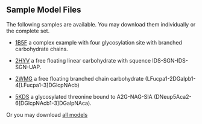 ## Sample Model Files

The following samples are available. You may download them individually or the complete set.

- [1B5F](models/1B5F-carb.cif) a complex example with four glycosylation site with branched carbohydrate chains.

- [2HYV](models/2HYV-carb.cif) a free floating linear carbohydrate with squence IDS-SGN-IDS-SGN-UAP.

- [2WMG](models/2WMG-carb.cif) a free floating branched chain carbohydrate (LFucpa1-2DGalpb1-4[LFucpa1-3]DGlcpNAcb)

- [5KDS](models/5KDS-carb.cif) a glycosylated  threonine bound to A2G-NAG-SIA (DNeup5Aca2-6[DGlcpNAcb1-3]DGalpNAca).

Or you may download [all models](models/all-models.tar.gz)
